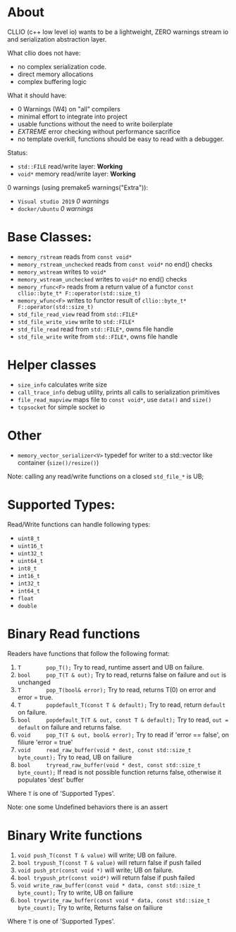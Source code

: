 
# About

CLLIO (c++ low level io) wants to be a lightweight, ZERO warnings stream io and serialization abstraction layer.

What cllio does not have:
- no complex serialization code.
- direct memory allocations
- complex buffering logic

What it should have:
- 0 Warnings (W4) on "all" compilers
- minimal effort to integrate into project
- usable functions without the need to write boilerplate
- *EXTREME* error checking without performance sacrifice
- no template overkill, functions should be easy to read with a debugger.

Status:
- `std::FILE` read/write layer: **Working**
- `void*` memory read/write layer: **Working**

0 warnings (using premake5 warnings("Extra")):
- `Visual studio 2019` *0 warnings*
- `docker/ubuntu` *0 warnings*

# Base Classes:

- `memory_rstream` reads from `const void*`
- `memory_rstream_unchecked` reads from `const void*` no end() checks
- `memory_wstream` writes to `void*`
- `memory_wstream_unchecked` writes to `void*` no end() checks
- `memory_rfunc<F>` reads from a return value of a functor `const cllio::byte_t* F::operator(std::size_t)`
- `memory_wfunc<F>` writes to functor result of `cllio::byte_t* F::operator(std::size_t)`
- `std_file_read_view` read from `std::FILE*`
- `std_file_write_view` write to `std::FILE*`
- `std_file_read` read from `std::FILE*`, owns file handle
- `std_file_write` write from `std::FILE*`, owns file handle

# Helper classes

- `size_info` calculates write size
- `call_trace_info` debug utility, prints all calls to serialization primitives
- `file_read_mapview` maps file to `const void*`, use `data()` and `size()`
- `tcpsocket` for simple socket io

# Other

- `memory_vector_serializer<V>` typedef for writer to a std::vector like container (`size()/resize()`)

Note: calling any read/write functions on a closed `std_file_*` is UB;

# Supported Types:

Read/Write functions can handle following types:

- `uint8_t`
- `uint16_t`
- `uint32_t`
- `uint64_t`
- `int8_t`
- `int16_t`
- `int32_t`
- `int64_t`
- `float`
- `double`

# Binary Read functions
Readers have functions that follow the following format:

1. `T 	 	 pop_T();` Try to read, runtime assert and UB on failure.
2. `bool 	 pop_T(T & out);`  Try to read, returns false on failure and `out` is unchanged
3. `T 	 	 pop_T(bool& error);` Try to read, returns T(0) on error and error = true.
4. `T 	 	 popdefault_T(const T & default);` Try to read, return `default` on failure.
5. `bool 	 popdefault_T(T & out, const T & default);` Try to read, `out = default` on failure and returns false.
6. `void 	 pop_T(T & out, bool& error);`  Try to read if 'error == false', on filiure 'error = true'
7. `void	 read_raw_buffer(void * dest, const std::size_t byte_count);` Try to read, UB on failiure
8. `bool	 tryread_raw_buffer(void * dest, const std::size_t byte_count);` If read is not possible function returns false, otherwise it populates 'dest' buffer

Where `T` is one of 'Supported Types'.

Note: one some Undefined behaviors there is an assert

# Binary Write functions

1. `void push_T(const T & value)` will write; UB on failure.
2. `bool trypush_T(const T & value)` will return false if push failed
3. `void push_ptr(const void *)` will write; UB on failure.
4. `bool trypush_ptr(const void*)` will return false if push failed
5. `void write_raw_buffer(const void * data, const std::size_t byte_count);` Try to write, UB on failiure
6. `bool trywrite_raw_buffer(const void * data, const std::size_t byte_count);` Try to write, Returns false on failiure


Where `T` is one of 'Supported Types'.
